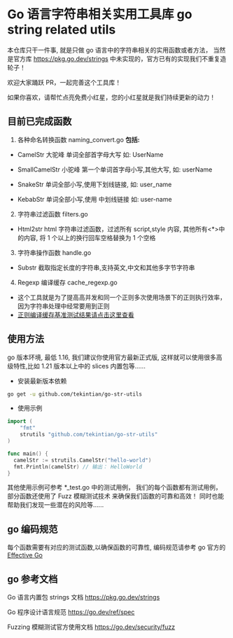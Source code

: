 # Go 语言字符串相关实用工具库 go string related utils

本仓库只干一件事, 就是只做 go 语言中的字符串相关的实用函数或者方法， 当然是官方库 https://pkg.go.dev/strings 中未实现的，官方已有的实现我们不重复造轮子！

欢迎大家踊跃 PR，一起完善这个工具库！

如果你喜欢，请帮忙点亮免费小红星，您的小红星就是我们持续更新的动力！

## 目前已完成函数

1. 各种命名转换函数 naming_convert.go
   **包括:**

- CamelStr 大驼峰 单词全部首字母大写 如: UserName

- SmallCamelStr 小驼峰 第一个单词首字母小写,其他大写, 如: userName

- SnakeStr 单词全部小写,使用下划线链接, 如: user_name

- KebabStr 单词全部小写,使用 中划线链接 如: user-name

2. 字符串过滤函数 filters.go

- Html2str html 字符串过滤函数，过滤所有 script,style 内容, 其他所有<\*>中的内容, 将 1 个以上的换行回车空格替换为 1 个空格

3. 字符串操作函数 handle.go

- Substr 截取指定长度的字符串,支持英文,中文和其他多字节字符串

4.  Regexp 编译缓存 cache_regexp.go

- 这个工具就是为了提高高并发和同一个正则多次使用场景下的正则执行效率，因为字符串处理中经常要用到正则
- [正则编译缓存基准测试结果请点击这里查看](docs/regexp_cache_benchmark.md)

## 使用方法

go 版本环境, 最低 1.16, 我们建议你使用官方最新正式版, 这样就可以使用很多高级特性,比如 1.21 版本以上中的 slices 内置包等......

- 安装最新版本依赖

```sh
go get -u github.com/tekintian/go-str-utils
```

- 使用示例

```go
import (
	"fmt"
	strutils "github.com/tekintian/go-str-utils"
)

func main() {
  camelStr := strutils.CamelStr("hello-world")
  fmt.Println(camelStr) // 输出： HelloWorld
}

```

其他使用示例可参考 \*\_test.go 中的测试用例， 我们的每个函数都有测试用例， 部分函数还使用了 Fuzz 模糊测试技术 来确保我们函数的可靠和高效！ 同时也能帮助我们发现一些潜在的风险等......

## go 编码规范

每个函数需要有对应的测试函数,以确保函数的可靠性, 编码规范请参考 go 官方的 [Effective Go](https://go.dev/doc/effective_go.html)

## go 参考文档

Go 语言内置包 strings 文档 https://pkg.go.dev/strings

Go 程序设计语言规范 https://go.dev/ref/spec

Fuzzing 模糊测试官方使用文档 https://go.dev/security/fuzz
